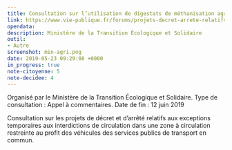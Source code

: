 ```yaml
---
title: Consultation sur l’utilisation de digestats de méthanisation agricoles en tant que matières fertilisantes
link: https://www.vie-publique.fr/forums/projets-decret-arrete-relatifs-aux-exceptions-temporaires-aux-interdictions-circulation-zone-circulation-restreinte-au-profit-vehicules-services-publics-transport-commun.html
opendata: 
description: Ministère de la Transition Écologique et Solidaire
outil:
- Autre
screenshot: min-agri.png
date: 2019-05-23 09:29:08 +0000
in_progress: true
note-citoyenne: 5
note-decidee: 4
---
```


Organisé par le Ministère de la Transition Écologique et Solidaire. Type de consultation : Appel à commentaires. 
Date de fin : 12 juin 2019


Consultation sur les projets de décret et d’arrêté relatifs aux exceptions temporaires aux interdictions de circulation dans une zone à circulation restreinte au profit des véhicules des services publics de transport en commun.
